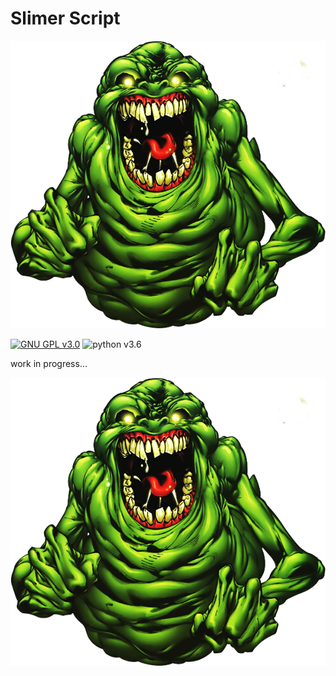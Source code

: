# Slimer Script

<p align="center">
  <img src="https://raw.githubusercontent.com/IAmTerror/slimer_script_python/master/img/slimer.png" />
</p>

[![GNU GPL v3.0](https://img.shields.io/badge/licence-GNU%20GPL%20v3.0-blue)](https://github.com/IAmTerror/phoenix_down_script/blob/master/LICENSE) ![python v3.6](https://img.shields.io/badge/python-v3.6-blue)

work in progress...

<p align="center">
  <img src="https://raw.githubusercontent.com/IAmTerror/slimer_script_python/master/img/slimer.png" />
</p>

